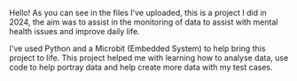 Hello! As you can see in the files I've uploaded, this is a project I did in 2024, the aim was to assist in the monitoring of data to assist with mental health issues and improve daily life.

I've used Python and a Microbit (Embedded System) to help bring this project to life. This project helped me with learning how to analyse data, use code to help portray data and help create more data with my test cases.
